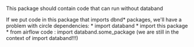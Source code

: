 
This package should contain code that can run without databand



If we put code in this package that imports dbnd* packages, we'll have a problem with circle dependencies:
    * import databand
        * import this package
            * from airflow code : import databand.some_package     (we are still in the context of import databand!!!)

